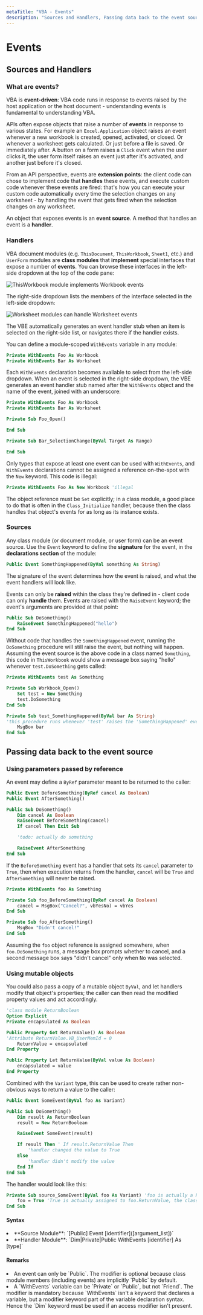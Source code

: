 ```yaml
---
metaTitle: "VBA - Events"
description: "Sources and Handlers, Passing data back to the event source"
---
```


# Events



## Sources and Handlers


### What are events?

VBA is **event-driven**: VBA code runs in response to events raised by the host application or the host document - understanding events is fundamental to understanding VBA.

APIs often expose objects that raise a number of **events** in response to various states. For example an `Excel.Application` object raises an event whenever a new workbook is created, opened, activated, or closed. Or whenever a worksheet gets calculated. Or just before a file is saved. Or immediately after. A button on a form raises a `Click` event when the user clicks it, the user form itself raises an event just after it's activated, and another just before it's closed.

From an API perspective, events are **extension points**: the client code can chose to implement code that **handles** these events, and execute custom code whenever these events are fired: that's how you can execute your custom code automatically every time the selection changes on any worksheet - by handling the event that gets fired when the selection changes on any worksheet.

An object that exposes events is an **event source**. A method that handles an event is a **handler**.

### Handlers

VBA document modules (e.g. `ThisDocument`, `ThisWorkbook`, `Sheet1`, etc.) and `UserForm` modules are **class modules** that **implement** special interfaces that expose a number of **events**. You can browse these interfaces in the left-side dropdown at the top of the code pane:

<img src="http://i.stack.imgur.com/6dSac.png" alt="ThisWorkbook module implements Workbook events" />

The right-side dropdown lists the members of the interface selected in the left-side dropdown:

<img src="http://i.stack.imgur.com/Zbkh9.png" alt="Worksheet modules can handle Worksheet events" />

The VBE automatically generates an event handler stub when an item is selected on the right-side list, or navigates there if the handler exists.

You can define a module-scoped `WithEvents` variable in any module:

```vb
Private WithEvents Foo As Workbook
Private WithEvents Bar As Worksheet

```

Each `WithEvents` declaration becomes available to select from the left-side dropdown. When an event is selected in the right-side dropdown, the VBE generates an event handler stub named after the `WithEvents` object and the name of the event, joined with an underscore:

```vb
Private WithEvents Foo As Workbook
Private WithEvents Bar As Worksheet

Private Sub Foo_Open()

End Sub

Private Sub Bar_SelectionChange(ByVal Target As Range)

End Sub

```

Only types that expose at least one event can be used with `WithEvents`, and `WithEvents` declarations cannot be assigned a reference on-the-spot with the `New` keyword. This code is illegal:

```vb
Private WithEvents Foo As New Workbook 'illegal

```

The object reference must be `Set` explicitly; in a class module, a good place to do that is often in the `Class_Initialize` handler, because then the class handles that object's events for as long as its instance exists.

### Sources

Any class module (or document module, or user form) can be an event source. Use the `Event` keyword to define the **signature** for the event, in the **declarations section** of the module:

```vb
Public Event SomethingHappened(ByVal something As String)

```

The signature of the event determines how the event is raised, and what the event handlers will look like.

Events can only be **raised** within the class they're defined in - client code can only **handle** them. Events are raised with the `RaiseEvent` keyword; the event's arguments are provided at that point:

```vb
Public Sub DoSomething()
    RaiseEvent SomethingHappened("hello")
End Sub

```

Without code that handles the `SomethingHappened` event, running the `DoSomething` procedure will still raise the event, but nothing will happen. Assuming the event source is the above code in a class named `Something`, this code in `ThisWorkbook` would show a message box saying "hello" whenever `test.DoSomething` gets called:

```vb
Private WithEvents test As Something

Private Sub Workbook_Open()
    Set test = New Something
    test.DoSomething
End Sub

Private Sub test_SomethingHappened(ByVal bar As String)
'this procedure runs whenever 'test' raises the 'SomethingHappened' event
    MsgBox bar
End Sub

```



## Passing data back to the event source


### Using parameters passed by reference

An event may define a `ByRef` parameter meant to be returned to the caller:

```vb
Public Event BeforeSomething(ByRef cancel As Boolean)
Public Event AfterSomething()

Public Sub DoSomething()
    Dim cancel As Boolean
    RaiseEvent BeforeSomething(cancel)
    If cancel Then Exit Sub

    'todo: actually do something

    RaiseEvent AfterSomething
End Sub

```

If the `BeforeSomething` event has a handler that sets its `cancel` parameter to `True`, then when execution returns from the handler, `cancel` will be `True` and `AfterSomething` will never be raised.

```vb
Private WithEvents foo As Something

Private Sub foo_BeforeSomething(ByRef cancel As Boolean)
    cancel = MsgBox("Cancel?", vbYesNo) = vbYes
End Sub

Private Sub foo_AfterSomething()
    MsgBox "Didn't cancel!"
End Sub

```

Assuming the `foo` object reference is assigned somewhere, when `foo.DoSomething` runs, a message box prompts whether to cancel, and a second message box says "didn't cancel" only when <kbd>No</kbd> was selected.

### Using mutable objects

You could also pass a copy of a mutable object `ByVal`, and let handlers modify that object's properties; the caller can then read the modified property values and act accordingly.

```vb
'class module ReturnBoolean
Option Explicit
Private encapsulated As Boolean

Public Property Get ReturnValue() As Boolean
'Attribute ReturnValue.VB_UserMemId = 0
    ReturnValue = encapsulated
End Property

Public Property Let ReturnValue(ByVal value As Boolean)
    encapsulated = value
End Property

```

Combined with the `Variant` type, this can be used to create rather non-obvious ways to return a value to the caller:

```vb
Public Event SomeEvent(ByVal foo As Variant)

Public Sub DoSomething()
    Dim result As ReturnBoolean
    result = New ReturnBoolean

    RaiseEvent SomeEvent(result)

    If result Then ' If result.ReturnValue Then
        'handler changed the value to True
    Else
        'handler didn't modify the value
    End If
End Sub

```

The handler would look like this:

```vb
Private Sub source_SomeEvent(ByVal foo As Variant) 'foo is actually a ReturnBoolean object
    foo = True 'True is actually assigned to foo.ReturnValue, the class' default member
End Sub

```



#### Syntax


<li>
**Source Module**: `[Public] Event [identifier]([argument_list])`
</li>
<li>
**Handler Module**: `Dim|Private|Public WithEvents [identifier] As [type]`
</li>



#### Remarks


<li>
An event can only be `Public`. The modifier is optional because class module members (including events) are implicitly `Public` by default.
</li>
<li>
A `WithEvents` variable can be `Private` or `Public`, but not `Friend`. The modifier is mandatory because `WithEvents` isn't a keyword that declares a variable, but a modifier keyword part of the variable declaration syntax. Hence the `Dim` keyword must be used if an access modifier isn't present.
</li>

